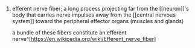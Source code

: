 1. efferent nerve fiber; a long process projecting far from the [[neuron]]'s body that carries nerve impulses away from the [[central nervous system]] toward the peripheral effector organs (muscles and glands)
   
   a bundle of these fibers constitute an efferent nerve^[https://en.wikipedia.org/wiki/Efferent_nerve_fiber]